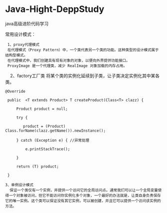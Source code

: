 # Java-Hight-DeppStudy
java高级进阶代码学习
  
  常用设计模式：
     
     1、proxy代理模式
     在代理模式（Proxy Pattern）中，一个类代表另一个类的功能。这种类型的设计模式属于结构型模式。
     在代理模式中，我们创建具有现有对象的对象，以便向外界提供功能接口。
     ProxyImage 是一个代理类，减少 RealImage 对象加载的内存占用。
     
     2、factory工厂类 
     将某个类的实例化延续到子类，让子类决定实例化其中某各类。 
    
    @Override
     
     public  <T extends Product> T createProduct(Class<T> clazz) {
         
         Product product = null;
         
         try {
            
            product = (Product) Class.forName(clazz.getName()).newInstance();
         
         } catch (Exception e) { //异常处理
             
             e.printStackTrace();
         
         }
         
         return (T) product;
   
     }
     
    3、单例设计模式
      保证一个类仅有一个实例，并提供一个访问它的全局访问点。通常我们可以让一个全局变量使得一个对象被访问，但它不能访问你实例化多个对象，一个最好的办法就是，让类自身负责保存它的唯一实例。这个类可以保证没有其它实例，可以被创建，并且它可以提供一个访问该实例的方法。
     
